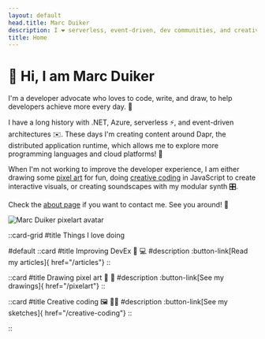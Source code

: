 ```yaml
---
layout: default
head.title: Marc Duiker
description: I ❤️ serverless, event-driven, dev communities, and creative coding!
title: Home
---
```


# 👋 Hi, I am Marc Duiker

I'm a developer advocate who loves to code, write, and draw, to help developers achieve more every day. 🚀

I have a long history with .NET, Azure, serverless ⚡️, and event-driven architectures ✉️. These days I'm creating content around Dapr, the distributed application runtime, which allows me to explore more programming languages and cloud platforms! 🤩

When I'm not working to improve the developer experience, I am either drawing some [pixel art](/pixelart) for fun, doing [creative coding](creative-coding) in JavaScript to create interactive visuals, or creating soundscapes with my modular synth 🎛️.

Check the [about page](/about) if you want to contact me. See you around! 👋

![Marc Duiker pixelart avatar](/marcduiker_dapr_rainbow_eyes.gif)

::card-grid
#title
Things I love doing

#default
  ::card
  #title
  Improving DevEx 📝 💻
  #description
  :button-link[Read my articles]{ href="/articles"}
  ::

  ::card
  #title
  Drawing pixel art 🎨 👾
  #description
  :button-link[See my drawings]{ href="/pixelart"}
  ::

  ::card
  #title
  Creative coding 🖼️ 🧑‍💻
  #description
  :button-link[See my sketches]{ href="/creative-coding"}
  ::

  <!-- ::card
  #title
  Drawing pixel art 
  #description
  :button-link[See my drawings]{ href="/pixelart"}
  :: -->
::

